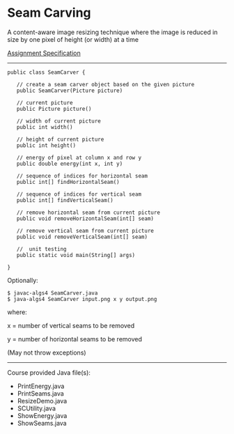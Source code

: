 # Seam Carving

A content-aware image resizing technique where the image is reduced in size by one pixel of height (or width) at a time

[Assignment Specification](https://coursera.cs.princeton.edu/algs4/assignments/seam/specification.php)

---

```
public class SeamCarver {

   // create a seam carver object based on the given picture
   public SeamCarver(Picture picture)

   // current picture
   public Picture picture()

   // width of current picture
   public int width()

   // height of current picture
   public int height()

   // energy of pixel at column x and row y
   public double energy(int x, int y)

   // sequence of indices for horizontal seam
   public int[] findHorizontalSeam()

   // sequence of indices for vertical seam
   public int[] findVerticalSeam()

   // remove horizontal seam from current picture
   public void removeHorizontalSeam(int[] seam)

   // remove vertical seam from current picture
   public void removeVerticalSeam(int[] seam)

   //  unit testing
   public static void main(String[] args)

}
```

Optionally:
```
$ javac-algs4 SeamCarver.java
$ java-algs4 SeamCarver input.png x y output.png
```
where:

x = number of vertical seams to be removed

y = number of horizontal seams to be removed

(May not throw exceptions)

---

Course provided Java file(s):
* PrintEnergy.java
* PrintSeams.java
* ResizeDemo.java
* SCUtility.java
* ShowEnergy.java
* ShowSeams.java
